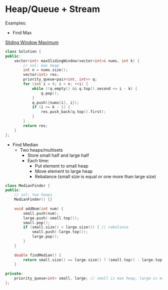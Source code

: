 # Heap/Queue + Stream

Examples:

* Find Max

[Sliding Window Maximum](https://leetcode.com/problems/sliding-window-maximum)

```cpp
class Solution {
public:
    vector<int> maxSlidingWindow(vector<int>& nums, int k) {
        // sol: max heap
        int n = nums.size();
        vector<int> res;
        priority_queue<pair<int, int>> q;
        for (int i = 0; i < n; ++i) {
            while (!q.empty() && q.top().second <= i - k) {
                q.pop();
            }
            q.push({nums[i], i});
            if (i >= k - 1) {
                res.push_back(q.top().first);
            }
        }
        return res;
    }
};
```

* Find Median
  * Two heaps/multisets
    * Store small half and large half
    * Each time:
      * Put element to small heap
      * Move element to large heap
      * Rebalance \(small size is equal or one more than large size\)

```cpp
class MedianFinder {
public:
    // sol: two heaps
    MedianFinder() {}
    
    void addNum(int num) {
        small.push(num);
        large.push(-small.top());
        small.pop();
        if (small.size() < large.size()) { // rebalance
            small.push(-large.top());
            large.pop();
        }
    }
    
    double findMedian() {
        return small.size() == large.size() ? (small.top() - large.top()) / 2.0 : small.top();
    }
    
private:
    priority_queue<int> small, large; // small is max heap, large is min heap
};
```

